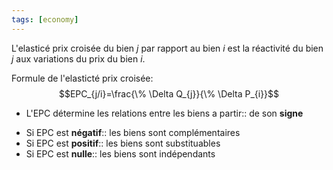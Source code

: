 ```yaml
---
tags: [economy] 
---
```


L'elasticé prix croisée du bien $j$ par rapport au bien $i$ est la réactivité du bien $j$ aux variations du prix du bien $i$.

Formule de l'elasticté prix croisée:
$$EPC_{j/i}=\frac{\% \Delta Q_{j}}{\% \Delta P_{i}}$$

- L'EPC détermine les relations entre les biens a partir:: de son **signe**
<!--SR:!2023-04-23,46,270-->
- Si EPC est **négatif**:: les biens sont complémentaires
- Si EPC est **positif**:: les biens sont substituables
- Si EPC est **nulle**:: les biens sont indépendants
<!--SR:!2023-03-09,1,230-->